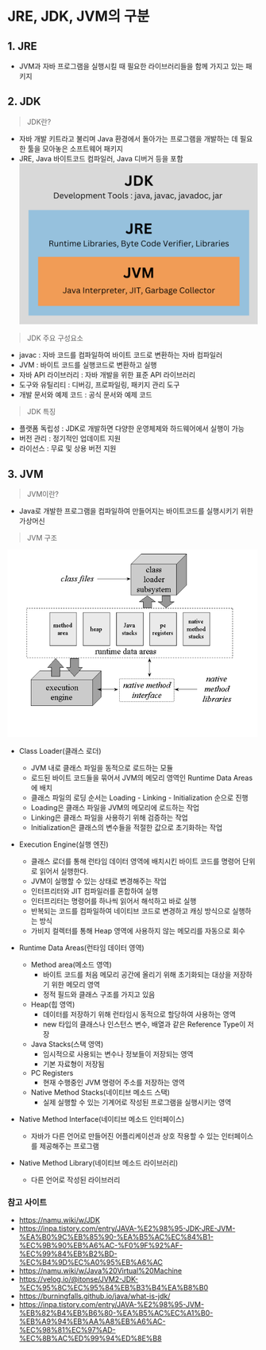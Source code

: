 JRE, JDK, JVM의 구분
=============

## 1. JRE
- JVM과 자바 프로그램을 실행시킬 때 필요한 라이브러리들을 함께 가지고 있는 패키지

## 2. JDK
> JDK란?
  - 자바 개발 키트라고 불리며 Java 환경에서 돌아가는 프로그램을 개발하는 데 필요한 툴을 모아놓은 소프트웨어 패키지
  - JRE, Java 바이트코드 컴파일러, Java 디버거 등을 포함
  ![JDK 이미지](/Java/images/jdk.png)

> JDK 주요 구성요소
  - javac : 자바 코드를 컴파일하여 바이트 코드로 변환하는 자바 컴파일러
  - JVM : 바이트 코드를 실행코드로 변환하고 실행
  - 자바 API 라이브러리 : 자바 개발을 위한 표준 API 라이브러리
  - 도구와 유틸리티 : 디버깅, 프로파일링, 패키지 관리 도구
  - 개발 문서와 예제 코드 : 공식 문서와 예제 코드

> JDK 특징
  - 플랫폼 독립성 : JDK로 개발하면 다양한 운영체제와 하드웨어에서 실행이 가능
  - 버전 관리 : 정기적인 업데이트 지원
  - 라이선스 : 무료 및 상용 버전 지원

## 3. JVM
> JVM이란?
  - Java로 개발한 프로그램을 컴파일하여 만들어지는 바이트코드를 실행시키기 위한 가상머신

> JVM 구조

  ![JVM 이미지](/Java/images/jvm.gif)
  - Class Loader(클래스 로더)
    - JVM 내로 클래스 파일을 동적으로 로드하는 모듈
    - 로드된 바이트 코드들을 묶어서 JVM의 메모리 영역인 Runtime Data Areas에 배치
    - 클래스 파일의 로딩 순서는 Loading - Linking - Initialization 순으로 진행
    - Loading은 클래스 파일을 JVM의 메모리에 로드하는 작업
    - Linking은 클래스 파일을 사용하기 위해 검증하는 작업
    - Initialization은 클래스의 변수들을 적절한 값으로 초기화하는 작업
  
  - Execution Engine(실행 엔진)
    - 클래스 로더를 통해 런타임 데이터 영역에 배치시킨 바이트 코드를 명령어 단위로 읽어서 실행한다.
    - JVM이 실행할 수 있는 상태로 변경해주는 작업
    - 인터프리터와 JIT 컴파일러를 혼합하여 실행
    - 인터프리터는 명령어를 하나씩 읽어서 해석하고 바로 실행
    - 반복되는 코드를 컴파일하여 네이티브 코드로 변경하고 캐싱 방식으로 실행하는 방식
    - 가비지 컬렉터를 통해 Heap 영역에 사용하지 않는 메모리를 자동으로 회수
   
  - Runtime Data Areas(런타임 데이터 영역)
    - Method area(메소드 영역)
      - 바이트 코드를 처음 메모리 공간에 올리기 위해 초기화되는 대상을 저장하기 위한 메모리 영역
      - 정적 필드와 클래스 구조를 가지고 있음
    - Heap(힙 영역)
      - 데이터를 저장하기 위해 런타임시 동적으로 할당하여 사용하는 영역
      - new 타입의 클래스나 인스턴스 변수, 배열과 같은 Reference Type이 저장
    - Java Stacks(스택 영역)
      - 임시적으로 사용되는 변수나 정보들이 저장되는 영역
      - 기본 자료형이 저장됨
    - PC Registers
      - 현재 수행중인 JVM 명령어 주소를 저장하는 영역
    - Native Method Stacks(네이티브 메소드 스택)
      - 실제 실행할 수 있는 기계어로 작성된 프로그램을 실행시키는 영역
  - Native Method Interface(네이티브 메소드 인터페이스)
    - 자바가 다른 언어로 만들어진 어플리케이션과 상호 작용할 수 있는 인터페이스를 제공해주는 프로그램
  - Native Method Library(네이티브 메소드 라이브러리)
    - 다른 언어로 작성된 라이브러리

### 참고 사이트
- https://namu.wiki/w/JDK
- https://inpa.tistory.com/entry/JAVA-%E2%98%95-JDK-JRE-JVM-%EA%B0%9C%EB%85%90-%EA%B5%AC%EC%84%B1-%EC%9B%90%EB%A6%AC-%F0%9F%92%AF-%EC%99%84%EB%B2%BD-%EC%B4%9D%EC%A0%95%EB%A6%AC
- https://namu.wiki/w/Java%20Virtual%20Machine
- https://velog.io/@itonse/JVM2-JDK-%EC%95%8C%EC%95%84%EB%B3%B4%EA%B8%B0
- https://burningfalls.github.io/java/what-is-jdk/
- https://inpa.tistory.com/entry/JAVA-%E2%98%95-JVM-%EB%82%B4%EB%B6%80-%EA%B5%AC%EC%A1%B0-%EB%A9%94%EB%AA%A8%EB%A6%AC-%EC%98%81%EC%97%AD-%EC%8B%AC%ED%99%94%ED%8E%B8
